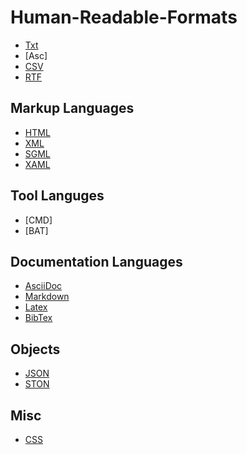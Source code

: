 # Human-Readable-Formats

- [Txt](https://fileinfo.com/extension/txt)
- [Asc]
- [CSV](https://en.wikipedia.org/wiki/Comma-separated_values)
- [RTF](https://en.wikipedia.org/wiki/Rich_Text_Format)
## Markup Languages
- [HTML](https://html.spec.whatwg.org/multipage/)
- [XML](https://www.w3.org/TR/2006/REC-xml11-20060816/)
- [SGML](https://en.wikipedia.org/wiki/Standard_Generalized_Markup_Language)
- [XAML](https://docs.microsoft.com/en-us/dotnet/framework/wpf/advanced/xaml-overview-wpf)

## Tool Languges
- [CMD]
- [BAT]

## Documentation Languages
- [AsciiDoc](http://asciidoc.org)
- [Markdown](https://daringfireball.net/projects/markdown/)
- [Latex](https://www.latex-project.org)
- [BibTex](http://www.bibtex.org)

## Objects 
- [JSON](https://json.org)
- [STON](https://github.com/svenvc/ston)
## Misc
- [CSS](https://www.w3.org/Style/CSS/)